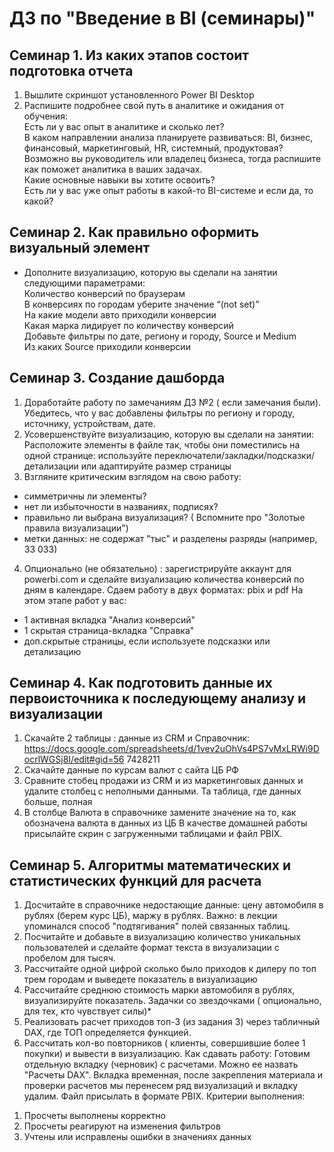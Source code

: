 # ДЗ по "Введение в BI (семинары)"

## Семинар 1. Из каких этапов состоит подготовка отчета
1) Вышлите скриншот установленного Power BI Desktop  
2) Распишите подробнее свой путь в аналитике и ожидания от обучения:  
Есть ли у вас опыт в аналитике и сколько лет?  
В каком направлении анализа планируете развиваться: BI, бизнес, финансовый, маркетинговый, HR, системный, продуктовая?  
Возможно вы руководитель или владелец бизнеса, тогда распишите как поможет аналитика в ваших задачах.  
Какие основные навыки вы хотите освоить?  
Есть ли у вас уже опыт работы в какой-то BI-системе и если да, то какой?

## Семинар 2. Как правильно оформить визуальный элемент
* Дополните визуализацию, которую вы сделали на занятии следующими параметрами:  
Количество конверсий по браузерам  
В конверсиях по городам уберите значение “(not set)”  
На какие модели авто приходили конверсии  
Какая марка лидирует по количеству конверсий  
Добавьте фильтры по дате, региону и городу, Source и Medium  
Из каких Source приходили конверсии  

## Семинар 3. Создание дашборда
1) Доработайте работу по замечаниям ДЗ №2 ( если замечания были).  
Убедитесь, что у вас добавлены фильтры по региону и городу, источнику, устройствам, дате.
2) Усовершенствуйте визуализацию, которую вы сделали на занятии:  
Расположите элементы в файле так, чтобы они поместились на одной странице: используйте переключатели/закладки/подсказки/детализации или адаптируйте размер страницы
3) Взгляните критическим взглядом на свою работу:
- симметричны ли элементы?
- нет ли избыточности в названиях, подписях?
- правильно ли выбрана визуализация? ( Вспомните про "Золотые правила визуализации")
- метки данных: не содержат "тыс" и разделены разряды (например, 33 033)
4) Опционально (не обязательно) : зарегистрируйте аккаунт для powerbi.com и сделайте визуализацию количества конверсий по дням в календаре.
Сдаем работу в двух форматах: pbix и pdf
На этом этапе работ у вас:
- 1 активная вкладка "Анализ конверсий"
- 1 скрытая страница-вкладка "Справка"
- доп.скрытые страницы, если используете подсказки или детализацию

## Семинар 4. Как подготовить данные их первоисточника к последующему анализу и визуализации
1) Скачайте 2 таблицы : данные из CRM и Справочник:
https://docs.google.com/spreadsheets/d/1vev2uOhVs4PS7vMxLRWi9DocrlWGSj8I/edit#gid=56 7428211
2) Скачайте данные по курсам валют с сайта ЦБ РФ
3) Сравните стобец продажи из CRM и из маркетинговых данных и удалите столбец с неполными данными. Та таблица, где данных больше, полная
4) В столбце Валюта в справочнике замените значение на то, как обозначена валюта в данных из ЦБ
В качестве домашней работы присылайте скрин с загруженными таблицами и файл PBIX.

## Семинар 5. Алгоритмы математических и статистических функций для расчета
1.	Досчитайте в справочнике недостающие данные: цену автомобиля в рублях (берем курс ЦБ), маржу в рублях. Важно: в лекции упоминался способ "подтягивания" полей связанных таблиц.
2.	Посчитайте и добавьте в визуализацию количество уникальных пользователей и сделайте формат текста в визуализации с пробелом для тысяч.
3.	Рассчитайте одной цифрой сколько было приходов к дилеру по топ трем городам и выведете показатель в визуализацию
4.	Рассчитайте среднюю стоимость марки автомобиля в рублях, визуализируйте показатель.
Задачки со звездочками ( опционально, для тех, кто чувствует силы)*
5. Реализовать расчет приходов топ-3 (из задания 3) через табличный DAX, где ТОП определяется функцией.
6. Рассчитать кол-во повторников ( клиенты, совершившие более 1 покупки) и вывести в визуализацию.
Как сдавать работу:
Готовим отдельную вкладку (черновик) с расчетами. Можно ее назвать "Расчеты DAX".
Вкладка временная, после закрепления материала и проверки расчетов мы перенесем ряд визуализаций и вкладку удалим.
Файл присылать в формате PBIX.
Критерии выполнения:
1) Просчеты выполнены корректно
2) Просчеты реагируют на изменения фильтров
3) Учтены или исправлены ошибки в значениях данных
